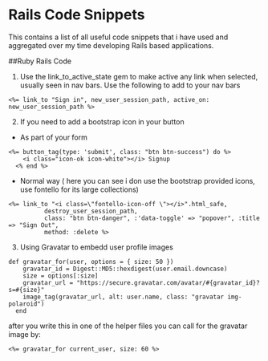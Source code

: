 Rails Code Snippets
=================

This contains a list of all useful code snippets that i have used and aggregated over my time developing Rails based applications.

##Ruby Rails Code

1. Use the link_to_active_state gem to make active any link when selected, usually seen in nav bars. Use the following to add to your nav bars </li>

```
<%= link_to "Sign in", new_user_session_path, active_on: new_user_session_path %>
```
2. If you need to add a bootstrap icon in your button

* As part of your form


```
<%= button_tag(type: 'submit', class: "btn btn-success") do %>
    <i class="icon-ok icon-white"></i> Signup
  <% end %>
```

* Normal way ( here you can see i don use the bootstrap provided icons, use fontello for its large collections)


```
<%= link_to "<i class=\"fontello-icon-off \"></i>".html_safe,
          destroy_user_session_path,
          class: "btn btn-danger", :'data-toggle' => "popover", :title => "Sign Out",
          method: :delete %>
```

3. Using Gravatar to embedd user profile images

```
def gravatar_for(user, options = { size: 50 })
    gravatar_id = Digest::MD5::hexdigest(user.email.downcase)
    size = options[:size]
    gravatar_url = "https://secure.gravatar.com/avatar/#{gravatar_id}?s=#{size}"
    image_tag(gravatar_url, alt: user.name, class: "gravatar img-polaroid")
  end
```
after you write this in one of the helper files you can call for the gravatar image by:

```
<%= gravatar_for current_user, size: 60 %>
```


